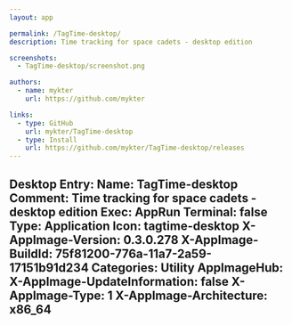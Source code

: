 ```yaml
---
layout: app

permalink: /TagTime-desktop/
description: Time tracking for space cadets - desktop edition

screenshots:
  - TagTime-desktop/screenshot.png

authors:
  - name: mykter
    url: https://github.com/mykter

links:
  - type: GitHub
    url: mykter/TagTime-desktop
  - type: Install
    url: https://github.com/mykter/TagTime-desktop/releases
---
```

Desktop Entry:
  Name: TagTime-desktop
  Comment: Time tracking for space cadets - desktop edition
  Exec: AppRun
  Terminal: false
  Type: Application
  Icon: tagtime-desktop
  X-AppImage-Version: 0.3.0.278
  X-AppImage-BuildId: 75f81200-776a-11a7-2a59-17151b91d234
  Categories: Utility
AppImageHub:
  X-AppImage-UpdateInformation: false
  X-AppImage-Type: 1
  X-AppImage-Architecture: x86_64
---
